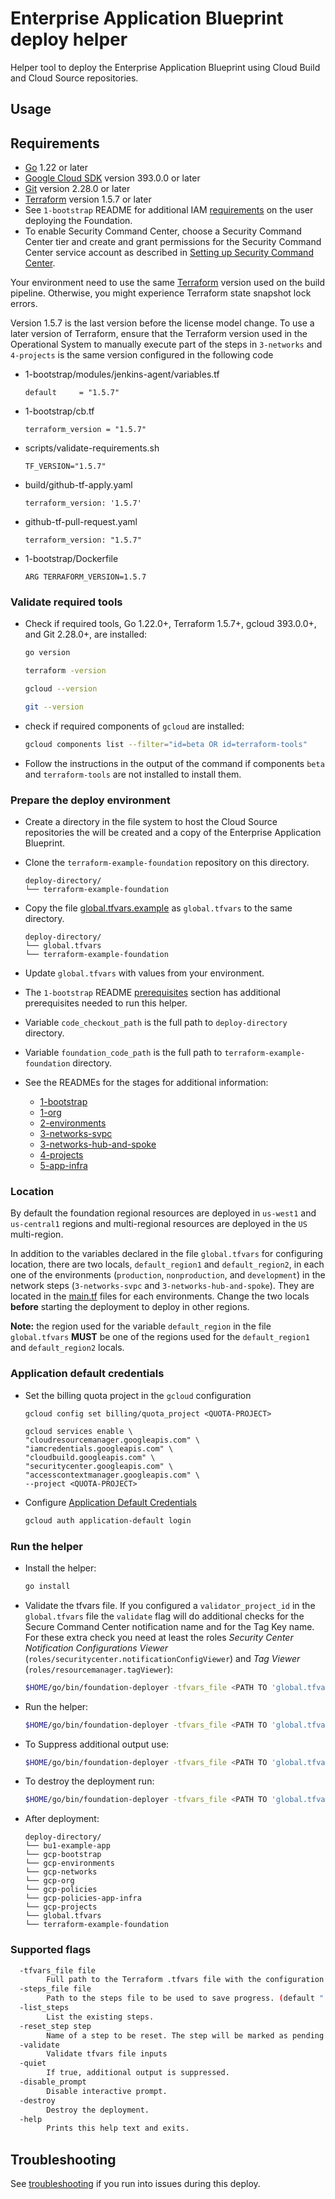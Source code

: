 # Enterprise Application Blueprint deploy helper

Helper tool to deploy the Enterprise Application Blueprint using Cloud Build and Cloud Source repositories.

## Usage

## Requirements

- [Go](https://go.dev/doc/install) 1.22 or later
- [Google Cloud SDK](https://cloud.google.com/sdk/install) version 393.0.0 or later
- [Git](https://git-scm.com/book/en/v2/Getting-Started-Installing-Git) version 2.28.0 or later
- [Terraform](https://www.terraform.io/downloads.html) version 1.5.7 or later
- See `1-bootstrap` README for additional IAM [requirements](../../1-bootstrap/README.md#prerequisites) on the user deploying the Foundation.
- To enable Security Command Center, choose a Security Command Center tier and create and grant permissions for the Security Command Center service account as described in [Setting up Security Command Center](https://cloud.google.com/security-command-center/docs/quickstart-security-command-center).

Your environment need to use the same [Terraform](https://www.terraform.io/downloads.html) version used on the build pipeline.
Otherwise, you might experience Terraform state snapshot lock errors.

Version 1.5.7 is the last version before the license model change. To use a later version of Terraform, ensure that the Terraform version used in the Operational System to manually execute part of the steps in `3-networks` and `4-projects` is the same version configured in the following code

- 1-bootstrap/modules/jenkins-agent/variables.tf
   ```
   default     = "1.5.7"
   ```

- 1-bootstrap/cb.tf
   ```
   terraform_version = "1.5.7"
   ```

- scripts/validate-requirements.sh
   ```
   TF_VERSION="1.5.7"
   ```

- build/github-tf-apply.yaml
   ```
   terraform_version: '1.5.7'
   ```

- github-tf-pull-request.yaml

   ```
   terraform_version: "1.5.7"
   ```

- 1-bootstrap/Dockerfile
   ```
   ARG TERRAFORM_VERSION=1.5.7
   ```

### Validate required tools

- Check if required tools, Go 1.22.0+, Terraform 1.5.7+, gcloud 393.0.0+, and Git 2.28.0+, are installed:

    ```bash
    go version

    terraform -version

    gcloud --version

    git --version
    ```

- check if required components of `gcloud` are installed:

    ```bash
    gcloud components list --filter="id=beta OR id=terraform-tools"
    ```

- Follow the instructions in the output of the command if components `beta` and `terraform-tools` are not installed to install them.

### Prepare the deploy environment

- Create a directory in the file system to host the Cloud Source repositories the will be created and a copy of the Enterprise Application Blueprint.
- Clone the `terraform-example-foundation` repository on this directory.

    ```text
    deploy-directory/
    └── terraform-example-foundation
    ```

- Copy the file [global.tfvars.example](./global.tfvars.example) as `global.tfvars` to the same directory.

    ```text
    deploy-directory/
    └── global.tfvars
    └── terraform-example-foundation
    ```

- Update `global.tfvars` with values from your environment.
- The `1-bootstrap` README [prerequisites](https://github.com/terraform-google-modules/terraform-example-foundation/blob/master/1-bootstrap/README.md#prerequisites)  section has additional prerequisites needed to run this helper.
- Variable `code_checkout_path` is the full path to `deploy-directory` directory.
- Variable `foundation_code_path` is the full path to `terraform-example-foundation` directory.
- See the READMEs for the stages for additional information:
  - [1-bootstrap](https://github.com/terraform-google-modules/terraform-example-foundation/blob/master/1-bootstrap/README.md)
  - [1-org](https://github.com/terraform-google-modules/terraform-example-foundation/blob/master/1-org/README.md)
  - [2-environments](https://github.com/terraform-google-modules/terraform-example-foundation/blob/master/2-environments/README.md)
  - [3-networks-svpc](https://github.com/terraform-google-modules/terraform-example-foundation/blob/master/3-networks-svpc)
  - [3-networks-hub-and-spoke](https://github.com/terraform-google-modules/terraform-example-foundation/blob/master/3-networks-hub-and-spoke)
  - [4-projects](https://github.com/terraform-google-modules/terraform-example-foundation/blob/master/4-projects)
  - [5-app-infra](https://github.com/terraform-google-modules/terraform-example-foundation/blob/master/5-app-infra)

### Location

By default the foundation regional resources are deployed in `us-west1` and `us-central1` regions and multi-regional resources are deployed in the `US` multi-region.

In addition to the variables declared in the file `global.tfvars` for configuring location, there are two locals, `default_region1` and `default_region2`, in each one of the environments (`production`, `nonproduction`, and `development`) in the network steps (`3-networks-svpc` and `3-networks-hub-and-spoke`).
They are located in the [main.tf](../../3-networks-svpc/envs/production/main.tf#L20-L21) files for each environments.
Change the two locals **before** starting the deployment to deploy in other regions.

**Note:** the region used for the variable `default_region` in the file `global.tfvars` **MUST** be one of the regions used for the `default_region1` and `default_region2` locals.

### Application default credentials

- Set the billing quota project in the `gcloud` configuration

    ```
    gcloud config set billing/quota_project <QUOTA-PROJECT>

    gcloud services enable \
    "cloudresourcemanager.googleapis.com" \
    "iamcredentials.googleapis.com" \
    "cloudbuild.googleapis.com" \
    "securitycenter.googleapis.com" \
    "accesscontextmanager.googleapis.com" \
    --project <QUOTA-PROJECT>
    ```

- Configure [Application Default Credentials](https://cloud.google.com/sdk/gcloud/reference/auth/application-default/login)

    ```bash
    gcloud auth application-default login
    ```

### Run the helper

- Install the helper:

    ```bash
    go install
    ```

- Validate the tfvars file. If you configured a `validator_project_id` in the `global.tfvars` file the `validate` flag will do additional checks for the Secure Command Center notification name and for the Tag Key name.
For these extra check you need at least the roles *Security Center Notification Configurations Viewer* (`roles/securitycenter.notificationConfigViewer`) and *Tag Viewer* (`roles/resourcemanager.tagViewer`):

    ```bash
    $HOME/go/bin/foundation-deployer -tfvars_file <PATH TO 'global.tfvars' FILE> -validate
    ```

- Run the helper:

    ```bash
    $HOME/go/bin/foundation-deployer -tfvars_file <PATH TO 'global.tfvars' FILE>
    ```

- To Suppress additional output use:

    ```bash
    $HOME/go/bin/foundation-deployer -tfvars_file <PATH TO 'global.tfvars' FILE> -quiet
    ```

- To destroy the deployment run:

    ```bash
    $HOME/go/bin/foundation-deployer -tfvars_file <PATH TO 'global.tfvars' FILE> -destroy
    ```

- After deployment:

    ```text
    deploy-directory/
    └── bu1-example-app
    └── gcp-bootstrap
    └── gcp-environments
    └── gcp-networks
    └── gcp-org
    └── gcp-policies
    └── gcp-policies-app-infra
    └── gcp-projects
    └── global.tfvars
    └── terraform-example-foundation
    ```

### Supported flags

```bash
  -tfvars_file file
        Full path to the Terraform .tfvars file with the configuration to be used.
  -steps_file file
        Path to the steps file to be used to save progress. (default ".steps.json")
  -list_steps
        List the existing steps.
  -reset_step step
        Name of a step to be reset. The step will be marked as pending.
  -validate
        Validate tfvars file inputs
  -quiet
        If true, additional output is suppressed.
  -disable_prompt
        Disable interactive prompt.
  -destroy
        Destroy the deployment.
  -help
        Prints this help text and exits.
```

## Troubleshooting

See [troubleshooting](../../docs/TROUBLESHOOTING.md) if you run into issues during this deploy.
